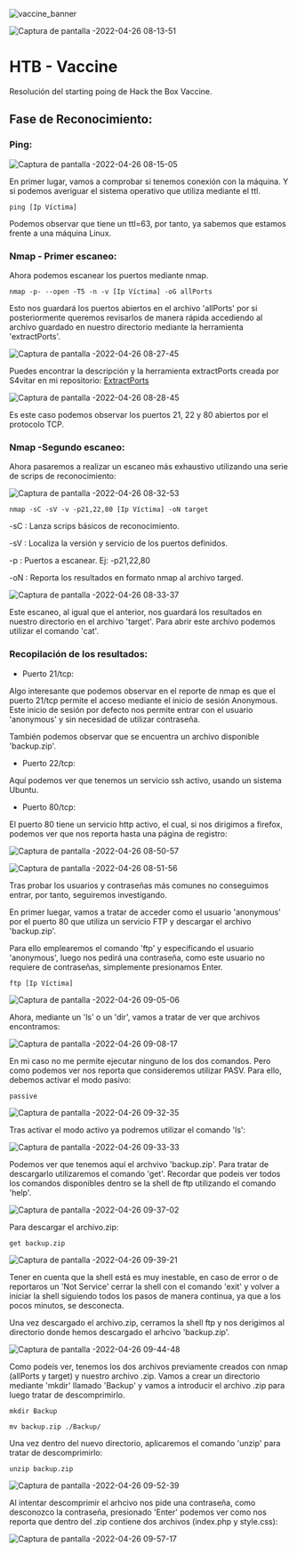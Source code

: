 ![vaccine_banner](https://user-images.githubusercontent.com/103068924/165231176-ea7b6551-bdd2-4f3a-a5ba-5117de037506.png)

![Captura de pantalla -2022-04-26 08-13-51](https://user-images.githubusercontent.com/103068924/165234105-c74265cb-61e5-4ae5-abe7-0ee2dd77343d.png)

# HTB - Vaccine

Resolución del starting poing de Hack the Box Vaccine.

## Fase de Reconocimiento:

### Ping:

![Captura de pantalla -2022-04-26 08-15-05](https://user-images.githubusercontent.com/103068924/165234174-ecb99114-7e36-4198-920b-d2b20f0397fd.png)

En primer lugar, vamos a comprobar si tenemos conexión con la máquina. Y si podemos averiguar el sistema 
operativo que utiliza mediante el ttl.

    ping [Ip Víctima]

Podemos observar que tiene un ttl=63, por tanto, ya sabemos que estamos frente a una máquina Linux.

### Nmap - Primer escaneo:

Ahora podemos escanear los puertos mediante nmap.
  
    nmap -p- --open -T5 -n -v [Ip Víctima] -oG allPorts
    
Esto nos guardará los puertos abiertos en el archivo 'allPorts' por si posteriormente queremos revisarlos 
de manera rápida accediendo al archivo guardado en nuestro directorio mediante la herramienta 'extractPorts'.

![Captura de pantalla -2022-04-26 08-27-45](https://user-images.githubusercontent.com/103068924/165235713-58183ec0-1a5a-47c7-bc14-280e3c01a3e5.png)

Puedes encontrar la descripción y la herramienta extractPorts creada por S4vitar en mi repositorio: 
 [ExtractPorts](https://f1r0x.github.io/ExtractPorts.html)
 
 ![Captura de pantalla -2022-04-26 08-28-45](https://user-images.githubusercontent.com/103068924/165235873-224f1a07-302a-44f8-9a98-1ed1fe43b982.png)
 
 Es este caso podemos observar los puertos 21, 22 y 80 abiertos por el protocolo TCP.
 
### Nmap -Segundo escaneo:

Ahora pasaremos a realizar un escaneo más exhaustivo utilizando una serie de scrips de reconocimiento:

 ![Captura de pantalla -2022-04-26 08-32-53](https://user-images.githubusercontent.com/103068924/165236651-4c5809ad-145d-46a0-8633-a73f39a7cc16.png)

    nmap -sC -sV -v -p21,22,80 [Ip Víctima] -oN target
    
 -sC : Lanza scrips básicos de reconocimiento.
 
 -sV : Localiza la versión y servicio de los puertos
       definidos. 
       
 -p : Puertos a escanear.    Ej:  -p21,22,80
 
 -oN : Reporta los resultados en formato nmap al archivo
       targed.
       
![Captura de pantalla -2022-04-26 08-33-37](https://user-images.githubusercontent.com/103068924/165236706-0e296151-667e-416a-aa1f-7ce1736086e7.png)

Este escaneo, al igual que el anterior, nos guardará los resultados en nuestro directorio en el archivo 'target'.
Para abrir este archivo podemos utilizar el comando 'cat'.

### Recopilación de los resultados:

- Puerto 21/tcp:

Algo interesante que podemos observar en el reporte de nmap es que el puerto 21/tcp permite el acceso mediante
el inicio de sesión Anonymous. Este inicio de sesión por defecto nos permite entrar con el usuario 'anonymous'
y sin necesidad de utilizar contraseña.

También podemos observar que se encuentra un archivo disponible 'backup.zip'.

- Puerto 22/tcp:

Aquí podemos ver que tenemos un servicio ssh activo, usando un sistema Ubuntu.

- Puerto 80/tcp: 

El puerto 80 tiene un servicio http activo, el cual, si nos dirigimos a firefox, podemos ver que nos reporta
hasta una página de registro:

![Captura de pantalla -2022-04-26 08-50-57](https://user-images.githubusercontent.com/103068924/165239253-c94d3b6a-b2eb-40d3-b146-a856f5a25a7c.png)

![Captura de pantalla -2022-04-26 08-51-56](https://user-images.githubusercontent.com/103068924/165239453-047552e4-a3da-4c9e-b7c0-1664b3d61ba8.png)

Tras probar los usuarios y contraseñas más comunes no conseguimos entrar, por tanto, seguiremos investigando.

En primer luegar, vamos a tratar de acceder como el usuario 'anonymous' por el puerto 80 que utiliza un servicio FTP
y descargar el archivo 'backup.zip'.

Para ello emplearemos el comando 'ftp' y especificando el usuario 'anonymous', luego nos pedirá una contraseña,
como este usuario no requiere de contraseñas, simplemente presionamos Enter.

    ftp [Ip Víctima]
    
![Captura de pantalla -2022-04-26 09-05-06](https://user-images.githubusercontent.com/103068924/165241789-d74af7bc-e2d4-447e-a14d-bb9ba38c8c62.png)

Ahora, mediante un 'ls' o un 'dir', vamos a tratar de ver que archivos encontramos:

![Captura de pantalla -2022-04-26 09-08-17](https://user-images.githubusercontent.com/103068924/165242129-6e01a7d9-8a34-4830-8d2d-fc048d9cb36b.png)

En mi caso no me permite ejecutar ninguno de los dos comandos. Pero como podemos ver nos reporta que consideremos
utilizar PASV. Para ello, debemos activar el modo pasivo:

    passive

![Captura de pantalla -2022-04-26 09-32-35](https://user-images.githubusercontent.com/103068924/165246354-7861cf17-7af4-46c5-aebf-27b9f840e97f.png)

Tras activar el modo activo ya podremos utilizar el comando 'ls':

![Captura de pantalla -2022-04-26 09-33-33](https://user-images.githubusercontent.com/103068924/165246513-1911dca6-689c-44c5-8276-04b01aab9b4d.png)

Podemos ver que tenemos aquí el archvivo 'backup.zip'. Para tratar de descargarlo utilizaremos el comando 'get'.
Recordar que podeis ver todos los comandos disponibles dentro se la shell de ftp utilizando el comando 'help'.

![Captura de pantalla -2022-04-26 09-37-02](https://user-images.githubusercontent.com/103068924/165247149-0af2a731-576c-45dd-9485-49d4e640cb10.png)

Para descargar el archivo.zip:

    get backup.zip

![Captura de pantalla -2022-04-26 09-39-21](https://user-images.githubusercontent.com/103068924/165247598-bf683380-5a76-4d0d-9859-c331c7d253f4.png)

Tener en cuenta que la shell está es muy inestable, en caso de error o de reportaros un 'Not Service' cerrar la shell
con el comando 'exit' y volver a iniciar la shell siguiendo todos los pasos de manera continua, ya que a los pocos 
minutos, se desconecta.

Una vez descargado el archivo.zip, cerramos la shell ftp y nos derigimos al directorio donde hemos descargado el 
arhcivo 'backup.zip'.

![Captura de pantalla -2022-04-26 09-44-48](https://user-images.githubusercontent.com/103068924/165248630-8bfff5ae-d750-441f-bedd-064368a699b0.png)

Como podeís ver, tenemos los dos archivos previamente creados con nmap (allPorts y target) y nuestro archivo .zip.
Vamos a crear un directorio mediante 'mkdir' llamado 'Backup' y vamos a introducir el archivo .zip para luego tratar
de descomprimirlo.

    mkdir Backup
    
    mv backup.zip ./Backup/
    
Una vez dentro del nuevo directorio, aplicaremos el comando 'unzip' para tratar de descomprimirlo:

    unzip backup.zip
    

![Captura de pantalla -2022-04-26 09-52-39](https://user-images.githubusercontent.com/103068924/165250029-0c343ba8-29ae-446e-91e7-87b7b2160eff.png)

Al intentar descomprimir el arhcivo nos pide una contraseña, como desconozco la contraseña, presionado 'Enter'
podemos ver como nos reporta que dentro del .zip contiene dos archivos (index.php y style.css):

![Captura de pantalla -2022-04-26 09-57-17](https://user-images.githubusercontent.com/103068924/165250925-0f1270d2-0200-426e-9f64-8c475f88bfde.png)







 
 
 
 
        

